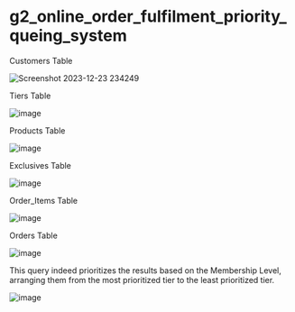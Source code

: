 # g2_online_order_fulfilment_priority_queing_system


Customers Table

![Screenshot 2023-12-23 234249](https://github.com/mr-CJ-ams/g2_online_order_fulfilment_priority_queing_system/assets/110215820/4aaff683-7c1b-4699-8488-7e2a3ee5e39d)

Tiers Table

![image](https://github.com/mr-CJ-ams/g2_online_order_fulfilment_priority_queing_system/assets/110215820/af83f1db-e34d-4859-9c1d-83b8eb397a43)


Products Table

![image](https://github.com/mr-CJ-ams/g2_online_order_fulfilment_priority_queing_system/assets/110215820/246f2ed5-20d3-4852-ace6-9b09cda0b188)

Exclusives Table

![image](https://github.com/mr-CJ-ams/g2_online_order_fulfilment_priority_queing_system/assets/110215820/dce00d9c-d380-45d6-b9ac-cfbb900447df)

Order_Items Table

![image](https://github.com/mr-CJ-ams/g2_online_order_fulfilment_priority_queing_system/assets/110215820/aa146533-1e52-4ec6-9d83-5b08196b8924)


Orders Table

![image](https://github.com/mr-CJ-ams/g2_online_order_fulfilment_priority_queing_system/assets/110215820/26365d7b-b6f0-41f3-8803-b3b7b18b8511)

This query indeed prioritizes the results based on the Membership Level, arranging them from the most prioritized tier to the least prioritized tier.

![image](https://github.com/mr-CJ-ams/g2_online_order_fulfilment_priority_queing_system/assets/110215820/74bf2301-6d32-4e60-86f7-a3f9e76fb610)


